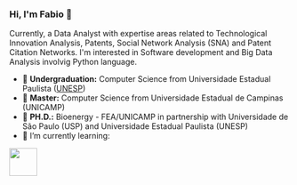 ### Hi, I'm Fabio 👋
Currently, a Data Analyst with expertise areas related to Technological Innovation Analysis, Patents, Social Network Analysis (SNA) and Patent Citation Networks. I'm interested in Software development and Big Data Analysis involvig Python language.

- 🏫 **Undergraduation:** Computer Science from Universidade Estadual Paulista ([UNESP](https://www.fc.unesp.br/#!/english-version/departments/computing/))
- 🏫 **Master:** Computer Science from Universidade Estadual de Campinas (UNICAMP)
- 🏫 **PH.D.:** Bioenergy - FEA/UNICAMP in partnership with Universidade de São Paulo (USP) and Universidade Estadual Paulista (UNESP)
- 🌱 I’m currently learning:
  
<img width='50' height='50' src="https://cdn.jsdelivr.net/gh/devicons/devicon/icons/python/python-original-wordmark.svg" />
          
<!-- - 🔭 I’m currently working on ...
- 🌱 I’m currently learning ...
- 👯 I’m looking to collaborate on ...
- 🤔 I’m looking for help with ...
- 💬 Ask me about ...
- 📫 How to reach me: ...
- 😄 Pronouns: ...
- ⚡ Fun fact: ...
-->
